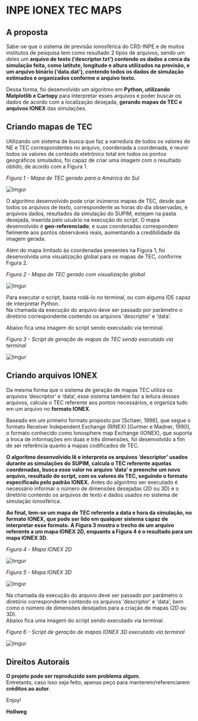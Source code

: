 
# INPE IONEX TEC MAPS

## A proposta

Sabe-se que o sistema de previsão ionosférica do CRS-INPE e de muitos institutos de pesquisa tem como resultado 2 tipos de arquivos, sendo um deles um **arquivo de texto (‘descriptor.txt’) contendo os dados a cerca da simulação feita, como latitute, longitude e altura utilizados na previsão, e um arquivo binário (‘data.dat’), contendo todos os dados de simulação estimados e organizados conforme o arquivo texto.** 

Dessa forma, foi desenvolvido um algoritmo em **Python, utilizando Matplotlib e Cartopy** para interpretar esses arquivos e poder buscar os dados de acordo com a localização desejada, **gerando mapas de TEC e arquivos IONEX** das simulações.

## Criando mapas de TEC

Utilizando um sistema de busca que faz a varredura de todos os valores de NE e TEC correspondentes no arquivo, coordenada a coordenada, e reunir todos os valores de conteúdo eletrônico total em todos os pontos geográficos simulados, foi capaz de criar uma imagem com o resultado obtido, de acordo com a Figura 1.

_Figura 1 - Mapa de TEC gerado para a América do Sul_

![Imgur](http://i.imgur.com/0gluZxS.png)

O algoritmo desenvolvido pode criar inúmeros mapas de TEC, desde que todos os arquivos de texto, correspondente as horas do dia observadas, e arquivos dados, resultados da simulação do SUPIM, estejam na pasta desejada, inserida pelo usuário na execução do script. O mapa desenvolvido é **geo-referenciado**, e suas coordenadas correspondem fielmente aos pontos observáveis reais, aumentando a credibilidade da imagem gerada. 

Além do mapa limitado às coordenadas presentes na Figura 1, foi desenvolvida uma visualização global para os mapas de TEC, conforme Figura 2.

_Figura 2 - Mapa de TEC gerado com visualização global_

![Imgur](http://i.imgur.com/mTxrARE.png)

Para executar o script, basta rodá-lo no terminal, ou com alguma IDE capaz de interpretar Python. </br>
Na chamada da execução do arquivo deve ser passado por parâmetro o diretório correspondente contendo os arquivos 'descriptor' e 'data'. 

Abaixo fica uma imagem do script sendo executado via terminal. 

_Figura 3 - Script de geração de mapas de TEC sendo executado via terminal_

![Imgur](http://i.imgur.com/XYrkZhe.png)

## Criando arquivos IONEX

Da mesma forma que o sistema de geração de mapas TEC utiliza os arquivos ‘descriptor’ e ‘data’, esse sistema também faz a leitura desses arquivos, calcula o TEC referente aos pontos necessários, e organiza tudo em um arquivo no **formato IONEX**.

Baseado em um primeiro formato proposto por [Schaer, 1996], que segue o formato Receiver Independent Exchange (RINEX) [Gurtner e Madner, 1990], o formato conhecido como Ionosphere map Exchange (IONEX), que suporta a troca de informações em duas e três dimensões, foi desenvolvido a fim de ser referência quanto a mapas codificados de TEC. 

**O algoritmo desenvolvido lê e interpreta os arquivos ‘descriptor’ usados durante as simulações do SUPIM, calcula o TEC referente aquelas coordenadas, busca esse valor no arquivo ‘data’ e preenche um novo arquivo, resultado do script, com os valores de TEC, seguindo o formato especificado pelo padrão IONEX.** Antes do algoritmo ser executado é necessário informar o número de dimensões desejadas (2D ou 3D) e o diretório contendo os arquivos de texto e dados usados no sistema de simulação ionosférica.

**Ao final, tem-se um mapa de TEC referente a data e hora da simulação, no formato IONEX, que pode ser lido em qualquer sistema capaz de interpretar esse formato. A Figura 3 mostra o trecho de um arquivo referente a um mapa IONEX 2D, enquanto a Figura 4 é o resultado para um mapa IONEX 3D.**

_Figura 4 - Mapa IONEX 2D_

![Imgur](http://i.imgur.com/t85NLg6.png)

_Figura 5 - Mapa IONEX 3D_

![Imgur](http://i.imgur.com/lrax5Ye.png)

Na chamada da execução do arquivo deve ser passado por parâmetro o diretório correspondente contendo os arquivos 'descriptor' e 'data', bem como o número de dimensões desejados para a criação de mapas (2D ou 3D). </br>
Abaixo fica uma imagem do script sendo executado via terminal. 

_Figura 6 - Script de geração de mapas IONEX 3D executado via terminal_

![Imgur](http://i.imgur.com/6HZ1dT1.png)

## Direitos Autorais

**O projeto pode ser reproduzido sem problema algum.** </br>
Entretanto, caso isso seja feito, apenas peço para manterem/referenciarem **créditos ao autor**.


Enjoy!

**Hollweg**

